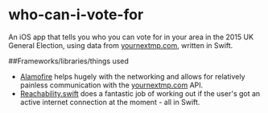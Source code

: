 # who-can-i-vote-for
An iOS app that tells you who you can vote for in your area in the 2015 UK General Election, using data from [yournextmp.com](https://yournextmp.com), written in Swift.

##Frameworks/libraries/things used
* [Alamofire](https://github.com/Alamofire/Alamofire) helps hugely with the networking and allows for relatively painless communication with the [yournextmp.com](https://yournextmp.com) API.
* [Reachability.swift](https://github.com/ashleymills/Reachability.swift) does a fantastic job of working out if the user's got an active internet connection at the moment - all in Swift.